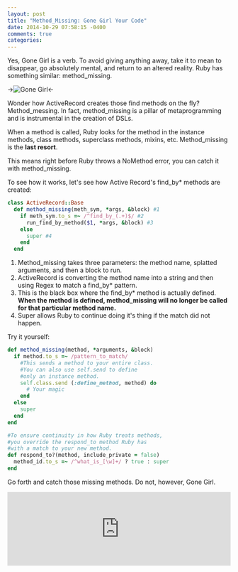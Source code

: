 ```yaml
---
layout: post
title: "Method_Missing: Gone Girl Your Code"
date: 2014-10-29 07:58:15 -0400
comments: true
categories: 
---
```


Yes, Gone Girl is a verb. To avoid giving anything away, take it to mean to disappear, go absolutely mental, and return to an altered reality. Ruby has something similar: method_missing.

->![Gone Girl](http://media.giphy.com/media/5xtDarmb4oa1Jl01uik/giphy.gif)<-

Wonder how ActiveRecord creates those find methods on the fly? Method_messing. In fact, method_missing is a pillar of metaprogramming and is instrumental in the creation of DSLs. 

When a method is called, Ruby looks for the method in the instance methods, class methods, superclass methods, mixins, etc. Method_missing is the **last resort**.

This means right before Ruby throws a NoMethod error, you can catch it with method_missing.

To see how it works, let's see how Active Record's find_by* methods are created:

```ruby
class ActiveRecord::Base
  def method_missing(meth_sym, *args, &block) #1
    if meth_sym.to_s =~ /^find_by_(.+)$/ #2
      run_find_by_method($1, *args, &block) #3
    else
      super #4
    end
  end
```

1. Method_missing takes three parameters: the method name, splatted arguments, and then a block to run.
2. ActiveRecord is converting the method name into a string and then using Regex to match a find_by* pattern.
3. This is the black box where the find_by* method is actually defined. **When the method is defined, method_missing will no longer be called for that particular method name.**
4. Super allows Ruby to continue doing it's thing if the match did not happen.

Try it yourself:

```ruby
def method_missing(method, *arguments, &block)
  if method.to_s =~ /pattern_to_match/
    #This sends a method to your entire class. 
    #You can also use self.send to define 
    #only an instance method.
    self.class.send (:define_method, method) do
      # Your magic
    end
  else
    super
  end
end

#To ensure continuity in how Ruby treats methods, 
#you override the respond_to method Ruby has 
#with a match to your new method.
def respond_to?(method, include_private = false)
  method_id.to_s =~ /^what_is_[\w]+/ ? true : super
end
```

Go forth and catch those missing methods. Do not, however, Gone Girl.

<iframe width="100%" height="166" scrolling="no" frameborder="no" src="https://w.soundcloud.com/player/?url=https%3A//api.soundcloud.com/tracks/162832361&amp;color=ff5500&amp;auto_play=false&amp;hide_related=false&amp;show_comments=true&amp;show_user=true&amp;show_reposts=false"></iframe>